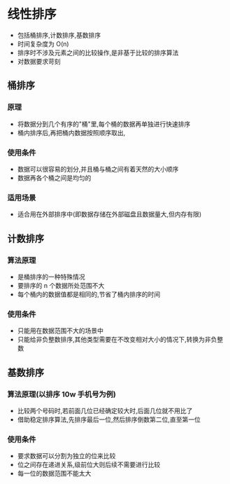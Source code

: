 # 线性排序

-   包括桶排序,计数排序,基数排序
-   时间复杂度为 O(n)
-   排序时不涉及元素之间的比较操作,是非基于比较的排序算法
-   对数据要求苛刻

## 桶排序

### 原理

-   将数据分到几个有序的"桶"里,每个桶的数据再单独进行快速排序
-   桶内排序后,再把桶内数据按照顺序取出,

### 使用条件

-   数据可以很容易的划分,并且桶与桶之间有着天然的大小顺序
-   数据再各个桶之间是均匀的

### 适用场景

-   适合用在外部排序中(即数据存储在外部磁盘且数据量大,但内存有限)

## 计数排序

### 算法原理

-   是桶排序的一种特殊情况
-   要排序的 n 个数据所处范围不大
-   每个桶内的数据值都是相同的,节省了桶内排序的时间

### 使用条件

-   只能用在数据范围不大的场景中
-   只能给非负整数排序,其他类型需要在不改变相对大小的情况下,转换为非负整数

## 基数排序

### 算法原理(以排序 10w 手机号为例)

- 比较两个号码时,若前面几位已经确定较大时,后面几位就不用比了
- 借助稳定排序算法,先排序最后一位,然后排序倒数第二位,直至第一位

### 使用条件

- 要求数据可以分割为独立的位来比较
- 位之间存在递进关系,级前位大则后续不需要进行比较
- 每一位的数据范围不能太大
